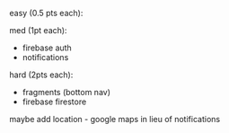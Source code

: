 easy (0.5 pts each):


med (1pt each):

- firebase auth
- notifications

hard (2pts each):

- fragments (bottom nav)
- firebase firestore



maybe add location - google maps in lieu of notifications
